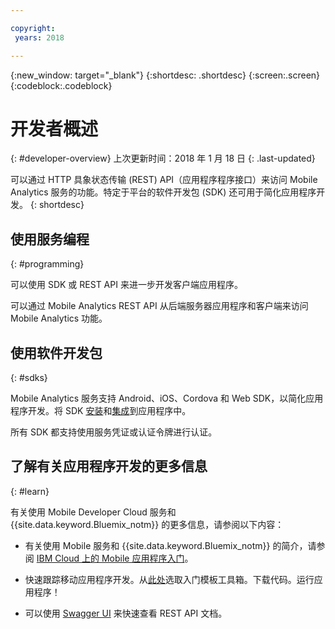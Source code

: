 ```yaml
---

copyright:
 years: 2018

---
```


{:new_window: target="_blank"}
{:shortdesc: .shortdesc}
{:screen:.screen}
{:codeblock:.codeblock}

# 开发者概述
{: #developer-overview}
上次更新时间：2018 年 1 月 18 日
{: .last-updated}

可以通过 HTTP 具象状态传输 (REST) API（应用程序程序接口）来访问 Mobile Analytics 服务的功能。特定于平台的软件开发包 (SDK) 还可用于简化应用程序开发。
{: shortdesc}

## 使用服务编程
{: #programming}

可以使用 SDK 或 REST API 来进一步开发客户端应用程序。

可以通过 Mobile Analytics REST API 从后端服务器应用程序和客户端来访问 Mobile Analytics 功能。

## 使用软件开发包
{: #sdks}

Mobile Analytics 服务支持 Android、iOS、Cordova 和 Web SDK，以简化应用程序开发。将 SDK [安装](available-client-sdk.html)和[集成](install-client-sdk.html)到应用程序中。 

所有 SDK 都支持使用服务凭证或认证令牌进行认证。

## 了解有关应用程序开发的更多信息
{: #learn}

有关使用 Mobile Developer Cloud 服务和 {{site.data.keyword.Bluemix_notm}} 的更多信息，请参阅以下内容：

-   有关使用 Mobile 服务和 {{site.data.keyword.Bluemix_notm}} 的简介，请参阅 [IBM Cloud 上的 Mobile 应用程序入门](/docs/services/mobile/index.html)。

-   快速跟踪移动应用程序开发。从[此处](https://console.bluemix.net/developer/mobile/dashboard)选取入门模板工具箱。下载代码。运行应用程序！

-	可以使用 [Swagger UI](https://mobile-analytics-dashboard.ng.bluemix.net/analytics-service/) 来快速查看 REST API 文档。
